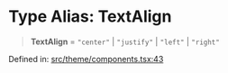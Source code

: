 # Type Alias: TextAlign

> **TextAlign** = `"center"` \| `"justify"` \| `"left"` \| `"right"`

Defined in: [src/theme/components.tsx:43](https://github.com/Nick2bad4u/Uptime-Watcher/blob/8a1973382d5fe14c52996ecda381894eb7ecd4a6/src/theme/components.tsx#L43)
